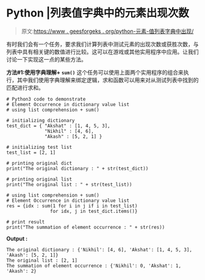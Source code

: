 # Python |列表值字典中的元素出现次数

> 原文:[https://www . geesforgeks . org/python-元素-值列表字典中出现/](https://www.geeksforgeeks.org/python-element-occurrence-in-dictionary-of-list-values/)

有时我们会有一个任务，要求我们计算列表中测试元素的出现次数或获胜次数，与列表中具有相关键的数值进行比较。这可以在游戏或其他实用程序中应用。让我们讨论一下实现这一点的某些方法。

**方法#1:使用字典理解+ `sum()`**
这个任务可以使用上面两个实用程序的组合来执行，其中我们使用字典理解来绑定逻辑，求和函数可以用来对从测试列表中找到的匹配进行求和。

```
# Python3 code to demonstrate
# Element Occurrence in dictionary value list
# using list comprehension + sum()

# initializing dictionary
test_dict = { "Akshat" : [1, 4, 5, 3],
              "Nikhil" : [4, 6],
              "Akash" : [5, 2, 1] }

# initializing test list 
test_list = [2, 1]

# printing original dict
print("The original dictionary : " + str(test_dict))

# printing original list 
print("The original list : " + str(test_list))

# using list comprehension + sum()
# Element Occurrence in dictionary value list
res = {idx : sum(1 for i in j if i in test_list)
                for idx, j in test_dict.items()}

# print result
print("The summation of element occurrence : " + str(res))
```

**Output :**

```
The original dictionary : {'Nikhil': [4, 6], 'Akshat': [1, 4, 5, 3], 'Akash': [5, 2, 1]}
The original list : [2, 1]
The summation of element occurrence : {'Nikhil': 0, 'Akshat': 1, 'Akash': 2}

```